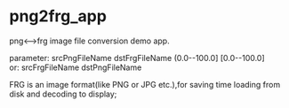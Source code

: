 png2frg_app
===========

png<-->frg image file conversion demo app.   
  
  parameter: srcPngFileName dstFrgFileName (0.0--100.0] [0.0--100.0]  
         or: srcFrgFileName dstPngFileName  
  
FRG is an image format(like PNG or JPG etc.),for saving time loading from disk and decoding to display;
